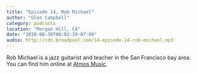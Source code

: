 ```yaml
---
title: "Episode 14, Rob Michael"
author: "Glen Campbell"
category: podcasts
location: "Morgan Hill, CA"
date: "2010-08-30T08:02:39-07:00"
audio: http://cdn.broadpool.com/14-episode-14-rob-michael.mp3
---
```


Rob Michael is a jazz guitarist and teacher in the San Francisco bay area.
You can find him online at [Atmos Music](http://www.atmosmusic.com).
